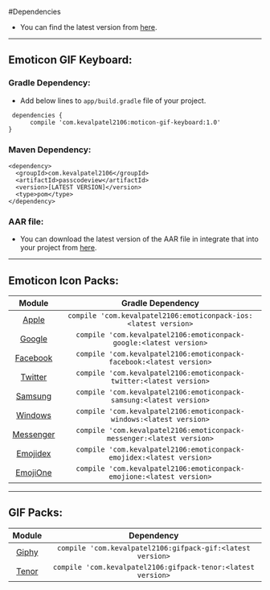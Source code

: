 #Dependencies

- You can find the latest version from [here](https://github.com/kevalpatel2106/EmoticonGIFKeyboard/releases).


---------------------------------------------
## Emoticon GIF Keyboard:
### Gradle Dependency:
* Add below lines to `app/build.gradle` file of your project.
```
 dependencies {
      compile 'com.kevalpatel2106:moticon-gif-keyboard:1.0'
}
```
### Maven Dependency:
```
<dependency>
  <groupId>com.kevalpatel2106</groupId>
  <artifactId>passcodeview</artifactId>
  <version>[LATEST VERSION]</version>
  <type>pom</type>
</dependency>
```

### AAR file:
- You can download the latest version of the AAR file in integrate that into your project from [here](https://github.com/kevalpatel2106/EmoticonGIFKeyboard/releases).


---------------------------------------------
## Emoticon Icon Packs: 
|Module|Gradle Dependency|
|:---:|:---:|
|[Apple](https://github.com/kevalpatel2106/EmoticonGIFKeyboard/tree/master/emoticonpack-ios)|`compile 'com.kevalpatel2106:emoticonpack-ios:<latest version>`|
|[Google](https://github.com/kevalpatel2106/EmoticonGIFKeyboard/tree/master/emoticonpack-google)|`compile 'com.kevalpatel2106:emoticonpack-google:<latest version>`|
|[Facebook](https://github.com/kevalpatel2106/EmoticonGIFKeyboard/tree/master/emoticonpack-facebook)|`compile 'com.kevalpatel2106:emoticonpack-facebook:<latest version>`|
|[Twitter](https://github.com/kevalpatel2106/EmoticonGIFKeyboard/tree/master/emoticonpack-twitter)|`compile 'com.kevalpatel2106:emoticonpack-twitter:<latest version>`|
|[Samsung](https://github.com/kevalpatel2106/EmoticonGIFKeyboard/tree/master/emoticonpack-samsung)|`compile 'com.kevalpatel2106:emoticonpack-samsung:<latest version>`|
|[Windows](https://github.com/kevalpatel2106/EmoticonGIFKeyboard/tree/master/emoticonpack-windows)|`compile 'com.kevalpatel2106:emoticonpack-windows:<latest version>`|
|[Messenger](https://github.com/kevalpatel2106/EmoticonGIFKeyboard/tree/master/emoticonpack-messanger)|`compile 'com.kevalpatel2106:emoticonpack-messenger:<latest version>`|
|[Emojidex](https://github.com/kevalpatel2106/EmoticonGIFKeyboard/tree/master/emoticonpack-emojidex)|`compile 'com.kevalpatel2106:emoticonpack-emojidex:<latest version>`|
|[EmojiOne](https://github.com/kevalpatel2106/EmoticonGIFKeyboard/tree/master/emoticonpack-emojione)|`compile 'com.kevalpatel2106:emoticonpack-emojione:<latest version>`|


---------------------------------------------
## GIF Packs:
|Module|Dependency|
|:---:|:---:|
|[Giphy](https://github.com/kevalpatel2106/EmoticonGIFKeyboard/tree/master/gifpack-giphy)|`compile 'com.kevalpatel2106:gifpack-gif:<latest version>`|
|[Tenor](https://github.com/kevalpatel2106/EmoticonGIFKeyboard/tree/master/gifpack-tenor)|`compile 'com.kevalpatel2106:gifpack-tenor:<latest version>`|
